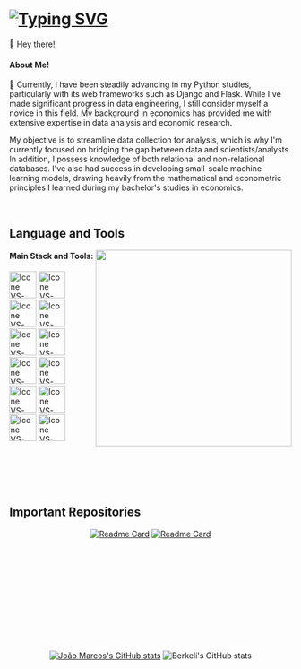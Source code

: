 # [![Typing SVG](https://readme-typing-svg.herokuapp.com?color=7957d5&size=35&center=true&vCenter=true&width=1000&lines=Welcome+to+my+GitHub+profile!;My+name+is+João+Marcos;I'm+Software+Engineer)](https://git.io/typing-svg)

👋 Hey there!

#### About Me!
🔭 Currently, I have been steadily advancing in my Python studies, particularly with its web frameworks such as Django and Flask. While I've made significant progress in data engineering, I still consider myself a novice in this field. My background in economics has provided me with extensive expertise in data analysis and economic research.

My objective is to streamline data collection for analysis, which is why I'm currently focused on bridging the gap between data and scientists/analysts. In addition, I possess knowledge of both relational and non-relational databases. I've also had success in developing small-scale machine learning models, drawing heavily from the mathematical and econometric principles I learned during my bachelor's studies in economics.

<br>

## Language and Tools

<img src="https://camo.githubusercontent.com/923eff39a65259f6ddfaafba30b3e8421864325b57d47b1196d9ea5e43a6f9f0/68747470733a2f2f692e70696e696d672e636f6d2f6f726967696e616c732f65342f32362f37302f65343236373032656466383734623138316163656431653266613563366364652e676966" min-width="350px" max-width="350px" width="350px" align="right">

#### Main Stack and Tools:
  [<img height="48px" width="48px" alt="Icone VS-Code" src="https://skillicons.dev/icons?i=python"/>](https://www.python.org/)
  [<img height="48px" width="48px" alt="Icone VS-Code" src="https://skillicons.dev/icons?i=flask"/>](https://flask.palletsprojects.com/)
  [<img height="48px" width="48px" alt="Icone VS-Code" src="https://skillicons.dev/icons?i=django"/>](https://www.djangoproject.com/)
  [<img height="48px" width="48px" alt="Icone VS-Code" src="https://skillicons.dev/icons?i=postgres"/>](https://www.postgresql.org/)
  [<img height="48px" width="48px" alt="Icone VS-Code" src="https://skillicons.dev/icons?i=mysql"/>](https://www.mysql.com/)
  [<img height="48px" width="48px" alt="Icone VS-Code" src="https://skillicons.dev/icons?i=cassandra"/>](https://cassandra.apache.org/_/index.html)
  [<img height="48px" width="48px" alt="Icone VS-Code" src="https://skillicons.dev/icons?i=redis"/>](https://redis.io/)
  [<img height="48px" width="48px" alt="Icone VS-Code" src="https://skillicons.dev/icons?i=docker"/>](https://hub.docker.com/)
  [<img height="48px" width="48px" alt="Icone VS-Code" src="https://skillicons.dev/icons?i=git"/>](https://git-scm.com/)
  [<img height="48px" width="48px" alt="Icone VS-Code" src="https://skillicons.dev/icons?i=html"/>](https://developer.mozilla.org/en-US/docs/Web/HTML)
  [<img height="48px" width="48px" alt="Icone VS-Code" src="https://skillicons.dev/icons?i=bootstrap"/>](https://getbootstrap.com/)
  [<img height="48px" width="48px" alt="Icone VS-Code" src="https://skillicons.dev/icons?i=js"/>](https://developer.mozilla.org/en-US/docs/Web/JavaScript)

<br>
<br>
<br>
<br>

## Important Repositories

<div align="center" style="margin-bottom:200px">
  
[![Readme Card](https://github-readme-stats.vercel.app/api/pin/?username=joaomarcosrs&repo=easy-document-chat&theme=buefy&hide_border=True)](https://github.com/joaomarcosrs/easy-document-chat.git)
[![Readme Card](https://github-readme-stats.vercel.app/api/pin/?username=joaomarcosrs&repo=btreefilereader&theme=buefy&hide_border=True)](https://github.com/joaomarcosrs/btreefilereader)   

</div>

<div align="center" style="margin-bottom:200px">
  
[![João Marcos's GitHub stats](https://github-readme-stats.vercel.app/api?username=joaomarcosrs\&rank_icon=github&show_icons=true&theme=buefy&hide_border=True)](https://github.com/anuraghazra/github-readme-stats) 
![Berkeli's GitHub stats](https://github-readme-streak-stats.herokuapp.com/?user=joaomarcosrs&theme=buefy&hide_border=True)

</div>

